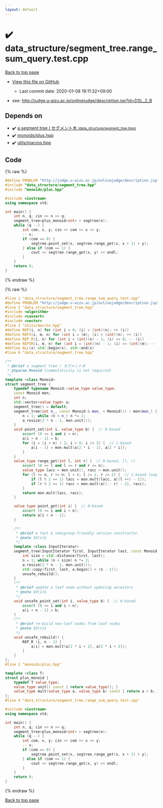 ```yaml
---
layout: default
---
```


<!-- mathjax config similar to math.stackexchange -->
<script type="text/javascript" async
  src="https://cdnjs.cloudflare.com/ajax/libs/mathjax/2.7.5/MathJax.js?config=TeX-MML-AM_CHTML">
</script>
<script type="text/x-mathjax-config">
  MathJax.Hub.Config({
    TeX: { equationNumbers: { autoNumber: "AMS" }},
    tex2jax: {
      inlineMath: [ ['$','$'] ],
      processEscapes: true
    },
    "HTML-CSS": { matchFontHeight: false },
    displayAlign: "left",
    displayIndent: "2em"
  });
</script>

<script type="text/javascript" src="https://cdnjs.cloudflare.com/ajax/libs/jquery/3.4.1/jquery.min.js"></script>
<script src="https://cdn.jsdelivr.net/npm/jquery-balloon-js@1.1.2/jquery.balloon.min.js" integrity="sha256-ZEYs9VrgAeNuPvs15E39OsyOJaIkXEEt10fzxJ20+2I=" crossorigin="anonymous"></script>
<script type="text/javascript" src="../../assets/js/copy-button.js"></script>
<link rel="stylesheet" href="../../assets/css/copy-button.css" />


# :heavy_check_mark: data_structure/segment_tree.range_sum_query.test.cpp

<a href="../../index.html">Back to top page</a>

* <a href="{{ site.github.repository_url }}/blob/master/data_structure/segment_tree.range_sum_query.test.cpp">View this file on GitHub</a>
    - Last commit date: 2020-01-08 19:11:32+09:00


* see: <a href="http://judge.u-aizu.ac.jp/onlinejudge/description.jsp?id=DSL_2_B">http://judge.u-aizu.ac.jp/onlinejudge/description.jsp?id=DSL_2_B</a>


## Depends on

* :heavy_check_mark: <a href="../../library/data_structure/segment_tree.hpp.html">a segment tree / セグメント木 <small>(data_structure/segment_tree.hpp)</small></a>
* :heavy_check_mark: <a href="../../library/monoids/plus.hpp.html">monoids/plus.hpp</a>
* :heavy_check_mark: <a href="../../library/utils/macros.hpp.html">utils/macros.hpp</a>


## Code

<a id="unbundled"></a>
{% raw %}
```cpp
#define PROBLEM "http://judge.u-aizu.ac.jp/onlinejudge/description.jsp?id=DSL_2_B"
#include "data_structure/segment_tree.hpp"
#include "monoids/plus.hpp"

#include <iostream>
using namespace std;

int main() {
    int n, q; cin >> n >> q;
    segment_tree<plus_monoid<int> > segtree(n);
    while (q --) {
        int com, x, y; cin >> com >> x >> y;
        -- x;
        if (com == 0) {
            segtree.point_set(x, segtree.range_get(x, x + 1) + y);
        } else if (com == 1) {
            cout << segtree.range_get(x, y) << endl;
        }
    }
    return 0;
}

```
{% endraw %}

<a id="bundled"></a>
{% raw %}
```cpp
#line 1 "data_structure/segment_tree.range_sum_query.test.cpp"
#define PROBLEM "http://judge.u-aizu.ac.jp/onlinejudge/description.jsp?id=DSL_2_B"
#line 2 "data_structure/segment_tree.hpp"
#include <algorithm>
#include <cassert>
#include <vector>
#line 2 "utils/macros.hpp"
#define REP(i, n) for (int i = 0; (i) < (int)(n); ++ (i))
#define REP3(i, m, n) for (int i = (m); (i) < (int)(n); ++ (i))
#define REP_R(i, n) for (int i = (int)(n) - 1; (i) >= 0; -- (i))
#define REP3R(i, m, n) for (int i = (int)(n) - 1; (i) >= (int)(m); -- (i))
#define ALL(x) std::begin(x), std::end(x)
#line 6 "data_structure/segment_tree.hpp"

/**
 * @brief a segment tree / セグメント木
 * @tparam Monoid (commutativity is not required)
 */
template <class Monoid>
struct segment_tree {
    typedef typename Monoid::value_type value_type;
    const Monoid mon;
    int n;
    std::vector<value_type> a;
    segment_tree() = default;
    segment_tree(int n_, const Monoid & mon_ = Monoid()) : mon(mon_) {
        n = 1; while (n < n_) n *= 2;
        a.resize(2 * n - 1, mon.unit());
    }
    void point_set(int i, value_type b) {  // 0-based
        assert (0 <= i and i < n);
        a[i + n - 1] = b;
        for (i = (i + n) / 2; i > 0; i /= 2) {  // 1-based
            a[i - 1] = mon.mult(a[2 * i - 1], a[2 * i]);
        }
    }
    value_type range_get(int l, int r) {  // 0-based, [l, r)
        assert (0 <= l and l <= r and r <= n);
        value_type lacc = mon.unit(), racc = mon.unit();
        for (l += n, r += n; l < r; l /= 2, r /= 2) {  // 1-based loop, 2x faster than recursion
            if (l % 2 == 1) lacc = mon.mult(lacc, a[(l ++) - 1]);
            if (r % 2 == 1) racc = mon.mult(a[(-- r) - 1], racc);
        }
        return mon.mult(lacc, racc);
    }

    value_type point_get(int i) {  // 0-based
        assert (0 <= i and i < n);
        return a[i + n - 1];
    }

    /**
     * @brief a fast & semigroup-friendly version constructor
     * @note $O(n)$
     */
    template <class InputIterator>
    segment_tree(InputIterator first, InputIterator last, const Monoid & mon_ = Monoid()) : mon(mon_) {
        int size = std::distance(first, last);
        n = 1; while (n < size) n *= 2;
        a.resize(2 * n - 1, mon.unit());
        std::copy(first, last, a.begin() + (n - 1));
        unsafe_rebuild();
    }
    /**
     * @brief update a leaf node without updating ancestors
     * @note $O(1)$
     */
    void unsafe_point_set(int i, value_type b) {  // 0-based
        assert (0 <= i and i < n);
        a[i + n - 1] = b;
    }
    /**
     * @brief re-build non-leaf nodes from leaf nodes
     * @note $O(n)$
     */
    void unsafe_rebuild() {
        REP_R (i, n - 1) {
            a[i] = mon.mult(a[2 * i + 1], a[2 * i + 2]);
        }
    }
};
#line 2 "monoids/plus.hpp"

template <class T>
struct plus_monoid {
    typedef T value_type;
    value_type unit() const { return value_type(); }
    value_type mult(value_type a, value_type b) const { return a + b; }
};
#line 4 "data_structure/segment_tree.range_sum_query.test.cpp"

#include <iostream>
using namespace std;

int main() {
    int n, q; cin >> n >> q;
    segment_tree<plus_monoid<int> > segtree(n);
    while (q --) {
        int com, x, y; cin >> com >> x >> y;
        -- x;
        if (com == 0) {
            segtree.point_set(x, segtree.range_get(x, x + 1) + y);
        } else if (com == 1) {
            cout << segtree.range_get(x, y) << endl;
        }
    }
    return 0;
}

```
{% endraw %}

<a href="../../index.html">Back to top page</a>

